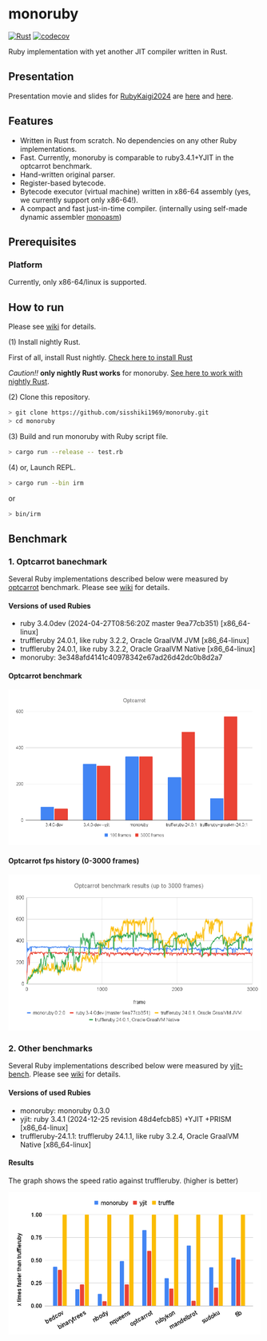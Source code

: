 # monoruby

[![Rust](https://github.com/sisshiki1969/monoruby/actions/workflows/rust.yml/badge.svg?branch=master)](https://github.com/sisshiki1969/monoruby/actions/workflows/rust.yml)
[![codecov](https://codecov.io/gh/sisshiki1969/monoruby/branch/master/graph/badge.svg?token=vAvpafdKER)](https://codecov.io/gh/sisshiki1969/monoruby)

Ruby implementation with yet another JIT compiler written in Rust.

## Presentation

Presentation movie and slides for [RubyKaigi2024](https://rubykaigi.org/2024/presentations/s_isshiki1969.html#day2) are [here](https://www.youtube.com/watch?v=OfeUyQDFy_Y) and [here](./doc/RunningOptcarrotOnMyOwnRuby-Added.pdf).

## Features

- Written in Rust from scratch. No dependencies on any other Ruby implementations.
- Fast. Currently, monoruby is comparable to ruby3.4.1+YJIT in the optcarrot benchmark.
- Hand-written original parser.
- Register-based bytecode.
- Bytecode executor (virtual machine) written in x86-64 assembly (yes, we currently support only x86-64!).
- A compact and fast just-in-time compiler. (internally using self-made dynamic assembler [monoasm](https://github.com/sisshiki1969/monoasm))

## Prerequisites

### Platform

Currently, only x86-64/linux is supported.

## How to run

Please see [wiki](https://github.com/sisshiki1969/monoruby/wiki/Build-and-Install) for details. 

(1) Install nightly Rust.

First of all, install Rust nightly.
[Check here to install Rust](https://www.rust-lang.org/ja/tools/install)

_Caution!!_ **only nightly Rust works** for monoruby.
[See here to work with nightly Rust](https://rust-lang.github.io/rustup/concepts/channels.html#working-with-nightly-rust).

(2) Clone this repository.

```sh
> git clone https://github.com/sisshiki1969/monoruby.git
> cd monoruby
```

(3) Build and run monoruby with Ruby script file.

```sh
> cargo run --release -- test.rb
```

(4) or, Launch REPL.

```sh
> cargo run --bin irm
```

or

```sh
> bin/irm
```

## Benchmark

### 1. Optcarrot banechmark

Several Ruby implementations described below were measured by [optcarrot](https://github.com/mame/optcarrot) benchmark.
Please see [wiki](https://github.com/sisshiki1969/monoruby/wiki/Optcarrot_benchmark) for details. 

#### Versions of used Rubies

- ruby 3.4.0dev (2024-04-27T08:56:20Z master 9ea77cb351) [x86_64-linux]
- truffleruby 24.0.1, like ruby 3.2.2, Oracle GraalVM JVM [x86_64-linux]
- truffleruby 24.0.1, like ruby 3.2.2, Oracle GraalVM Native [x86_64-linux]
- monoruby: 3e348afd4141c40978342e67ad26d42dc0b8d2a7

#### Optcarrot benchmark

![optcarrot_benchmark](./doc/optcarrot_benchmark.png)

#### Optcarrot fps history (0-3000 frames)

![optcarrot_fps_history](./doc/optcarrot_fps_history.png)

### 2. Other benchmarks

Several Ruby implementations described below were measured by [yjit-bench](https://github.com/Shopify/yjit-bench).
Please see [wiki](https://github.com/sisshiki1969/monoruby/wiki/General-benchmarks) for details.

#### Versions of used Rubies

- monoruby: monoruby 0.3.0
- yjit: ruby 3.4.1 (2024-12-25 revision 48d4efcb85) +YJIT +PRISM [x86_64-linux]
- truffleruby-24.1.1: truffleruby 24.1.1, like ruby 3.2.4, Oracle GraalVM Native [x86_64-linux]

#### Results

The graph shows the speed ratio against truffleruby. (higher is better)

![micro_bench](./doc/chart.png)
